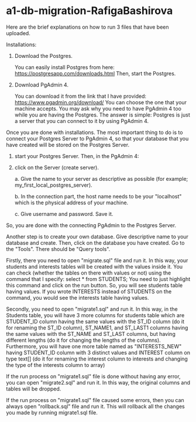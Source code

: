 # a1-db-migration-RafigaBashirova
Here are the brief explanations on how to run 3 files that have been uploaded. 

Installations:

1. Download the Postgres.

   You can easily install Postgres from here: https://postgresapp.com/downloads.html
   Then, start the Postgres.
   
2. Download PgAdmin 4.

   You can download it from the link that I have provided: https://www.pgadmin.org/download/ 
   You can choose the one that your machine accepts. You may ask why you need to have PgAdmin 4 too while you are having the Postgres. The answer is simple:        Postgres is just a server that you can connect to it by using PgAdmin 4. 

Once you are done with installations. The most important thing to do is to connect your Postgres Server to PgAdmin 4, so that your database that you have created will be stored on the Postgres Server. 
1. start your Postgres Server.
Then, in the PgAdmin 4:
2. click on the Server (create server). 

   a. Give the name to your server as descriptive as possible (for example; my_first_local_postgres_server). 
   
   b. In the connection part, the host name needs to be your "localhost" which is the physical address of your machine. 
   
   c. Give username and password. Save it.
   
So, you are done with the connecting PgAdmin to the Postgres Server. 

Another step is to create your own database. Give descriptive name to your database and create.
Then, click on the database you have created. Go to the "Tools". There should be "Query tools".

Firstly, there you need to open "migrate.sql" file and run it. In this way, your students and interests tables will be created with the values inside it. You can check (whether the tables on there with values or not) using the command that I specify: select * from STUDENTS; You need to just highlight this command and click on the run button. So, you will see students table having values. If you wrote INTERESTS instead of STUDENTS on the command, you would see the interests table having values.

Secondly, you need to open "migrate1.sql" and run it. In this way, in the Students table, you will have 3 more columns for students table which are STUDENT_ID column having the same values with the ST_ID column (do it for renaming the ST_ID column), ST_NAME1, and ST_LAST1 columns having the same values with the ST_NAME and ST_LAST columns, but having different lengths (do it for changing the lengths of the columns). Furthermore, you will have one more table named as "INTERESTS_NEW" having STUDENT_ID column with 3 distinct values and INTEREST column on type text[] (do it for renaming the interest column to interests and changing the type of the interests column to array)

If the run process on "migrate1.sql" file is done without having any error, you can open "migrate2.sql" and run it. In this way, the original columns and tables will be dropped. 

If the run process on "migrate1.sql" file caused some errors, then you can always open "rollback.sql" file and run it. This will rollback all the changes you made by running migrate1.sql file.
